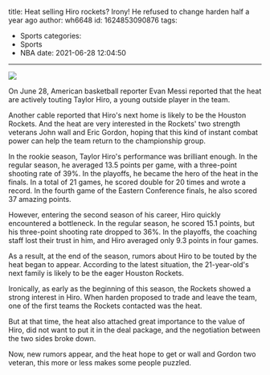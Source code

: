 title: Heat selling Hiro rockets? Irony! He refused to change harden half a year ago
author: wh6648
id: 1624853090876
tags: 
- Sports
categories: 
- Sports
- NBA
date: 2021-06-28 12:04:50
---
![](https://p1.itc.cn/q_70/images01/20210628/aaf43d648d47446baea97e6118fc2adf.jpeg)


On June 28, American basketball reporter Evan Messi reported that the heat are actively touting Taylor Hiro, a young outside player in the team.

Another cable reported that Hiro's next home is likely to be the Houston Rockets. And the heat are very interested in the Rockets' two strength veterans John wall and Eric Gordon, hoping that this kind of instant combat power can help the team return to the championship group.

In the rookie season, Taylor Hiro's performance was brilliant enough. In the regular season, he averaged 13.5 points per game, with a three-point shooting rate of 39%. In the playoffs, he became the hero of the heat in the finals. In a total of 21 games, he scored double for 20 times and wrote a record. In the fourth game of the Eastern Conference finals, he also scored 37 amazing points.

However, entering the second season of his career, Hiro quickly encountered a bottleneck. In the regular season, he scored 15.1 points, but his three-point shooting rate dropped to 36%. In the playoffs, the coaching staff lost their trust in him, and Hiro averaged only 9.3 points in four games.

As a result, at the end of the season, rumors about Hiro to be touted by the heat began to appear. According to the latest situation, the 21-year-old's next family is likely to be the eager Houston Rockets.

Ironically, as early as the beginning of this season, the Rockets showed a strong interest in Hiro. When harden proposed to trade and leave the team, one of the first teams the Rockets contacted was the heat.

But at that time, the heat also attached great importance to the value of Hiro, did not want to put it in the deal package, and the negotiation between the two sides broke down.

Now, new rumors appear, and the heat hope to get or wall and Gordon two veteran, this more or less makes some people puzzled.

